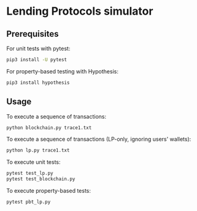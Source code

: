 # Lending Protocols simulator

## Prerequisites

For unit tests with pytest:
```bash
pip3 install -U pytest
```

For property-based testing with Hypothesis:
```bash
pip3 install hypothesis
```

## Usage

To execute a sequence of transactions:
```bash
python blockchain.py trace1.txt
```

To execute a sequence of transactions (LP-only, ignoring users' wallets):
```bash
python lp.py trace1.txt
```

To execute unit tests:
```bash
pytest test_lp.py
pytest test_blockchain.py
```

To execute property-based tests:
```bash
pytest pbt_lp.py
```